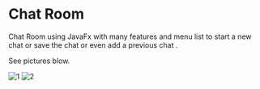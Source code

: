 # Chat Room
Chat Room using JavaFx with many features and menu list to start a new chat or save the chat or even add a previous chat .

See pictures blow.
 
![1](https://user-images.githubusercontent.com/26310663/151271682-3681d220-1d7c-4925-ae5f-9b47b25940f6.png)
![2](https://user-images.githubusercontent.com/26310663/151271678-8e0c9822-ff7f-4887-b167-5148dd9a2349.jpg)

